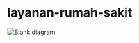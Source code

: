 # layanan-rumah-sakit

![Blank diagram](https://github.com/izath-phb/layanan-rumah-sakit/assets/146203399/e5ca9392-fb3d-4735-a244-c9a2336c799c)
